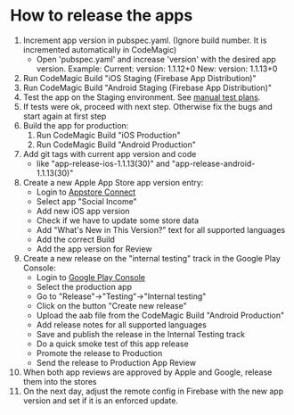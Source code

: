 # How to release the apps

1. Increment app version in pubspec.yaml. (Ignore build number. It is
   incremented automatically in CodeMagic)
   - Open 'pubspec.yaml' and increase 'version' with the desired app
     version. Example: Current: version: 1.1.12+0 New: version: 1.1.13+0
1. Run CodeMagic Build "iOS Staging (Firebase App Distribution)"
1. Run CodeMagic Build "Android Staging (Firebase App Distribution)"
1. Test the app on the Staging environment. See
   [manual test plans](../app_testing_guides/manual_test_plans.md).
1. If tests were ok, proceed with next step. Otherwise fix the bugs and
   start again at first step
1. Build the app for production:
   1. Run CodeMagic Build "iOS Production"
   1. Run CodeMagic Build "Android Production"
1. Add git tags with current app version and code
   - like "app-release-ios-1.1.13(30)" and
     "app-release-android-1.1.13(30)"
1. Create a new Apple App Store app version entry:
   - Login to [Appstore Connect](https://appstoreconnect.apple.com/apps)
   - Select app "Social Income"
   - Add new iOS app version
   - Check if we have to update some store data
   - Add "What's New in This Version?" text for all supported languages
   - Add the correct Build
   - Add the app version for Review
1. Create a new release on the "internal testing" track in the Google
   Play Console:
   - Login to [Google Play Console](https://play.google.com/console)
   - Select the production app
   - Go to "Release"->"Testing"->"Internal testing"
   - Click on the button "Create new release"
   - Upload the aab file from the CodeMagic Build "Android Production"
   - Add release notes for all supported languages
   - Save and publish the release in the Internal Testing track
   - Do a quick smoke test of this app release
   - Promote the release to Production
   - Send the release to Production App Review
1. When both app reviews are approved by Apple and Google, release them
   into the stores
1. On the next day, adjust the remote config in Firebase with the new
   app version and set if it is an enforced update.
